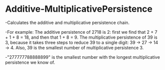 # Additive-MultiplicativePersistence
-Calculates the additive and multiplicative persistence chain.


-For example: The additive persistence of 2718 is 2: first we find that 2 + 7 + 1 + 8 = 18, and then that 1 + 8 = 9. The multiplicative persistence of 39 is 3, because it takes three steps to reduce 39 to a single digit: 39 → 27 → 14 → 4. Also, 39 is the smallest number of multiplicative persistence 3.


-"277777788888899" is the smallest number with the longest multiplicative persistence we know of.

